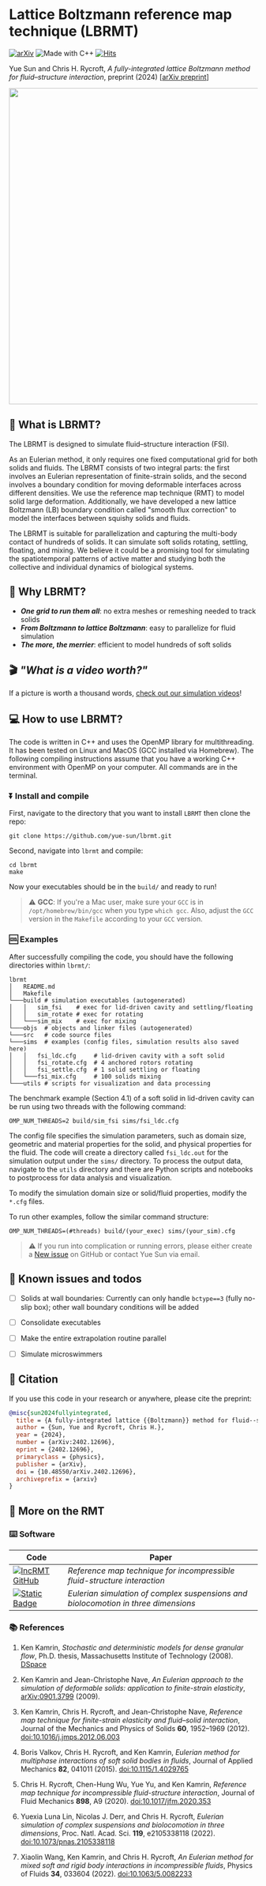 # Lattice Boltzmann reference map technique (LBRMT)

[![arXiv](https://img.shields.io/badge/arXiv-2402.12696-b31b1b?logo=arXiv&logoColor=arXiv&link=https%3A%2F%2Farxiv.org%2Fabs%2F2402.12696)](https://arxiv.org/abs/2402.12696)
![Made with C++](https://img.shields.io/badge/Made_with-C%2B%2B-logoColor?logo=C%2B%2B&logoColor=C%2B%2B)
[![Hits](https://hits.seeyoufarm.com/api/count/incr/badge.svg?url=https%3A%2F%2Fgithub.com%2Fyue-sun%2Flbrmt&count_bg=%230D74E7&title_bg=%23555555&icon=&icon_color=%23E7E7E7&title=Hits&edge_flat=false)](https://hits.seeyoufarm.com)

Yue Sun and Chris H. Rycroft, *A fully-integrated lattice Boltzmann method for fluid–structure interaction*, preprint (2024) [[arXiv preprint](https://arxiv.org/abs/2402.12696)]

<p align="center">
  <img width="640" src=https://github.com/yue-sun/lbrmt/assets/30400317/9546c5ce-d1e1-446e-80d1-ee2c9e68f364>
</p>


## 🌊 What is LBRMT?

The LBRMT is designed to simulate fluid–structure interaction (FSI).

As an Eulerian method, it only requires one fixed computational grid for both solids and fluids. The LBRMT consists of two integral parts: the first involves an Eulerian representation of finite-strain solids, and the second involves a boundary condition for moving deformable interfaces across different densities.
We use the reference map technique (RMT) to model solid large deformation. Additionally, we have developed a new lattice Boltzmann (LB) boundary condition called "smooth flux correction" to model the interfaces between squishy solids and fluids.

The LBRMT is suitable for parallelization and capturing the multi-body contact of hundreds of solids. It can simulate soft solids rotating, settling, floating, and mixing. We believe it could be a promising tool for simulating the spatiotemporal patterns of active matter and studying both the collective and individual dynamics of biological systems.


## 🌟 Why LBRMT?

- **_One grid to run them all_**: no extra meshes or remeshing needed to track solids
- **_From Boltzmann to lattice Boltzmann_**: easy to parallelize for fluid simulation
- **_The more, the merrier_**: efficient to model hundreds of soft solids


## 🎬 _"What is a video worth?"_

If a picture is worth a thousand words, [check out our simulation videos](videos/README.md)!


## 💻 How to use LBRMT?

The code is written in C++ and uses the OpenMP library for multithreading. It has been tested on Linux and MacOS (GCC installed via Homebrew). The following compiling instructions assume that you have a working C++ environment with OpenMP on your computer. All commands are in the terminal.

### ⏬ Install and compile

First, navigate to the directory that you want to install `LBRMT` then clone the repo:
```
git clone https://github.com/yue-sun/lbrmt.git
```
Second, navigate into `lbrmt` and compile:
```
cd lbrmt
make
```
Now your executables should be in the `build/` and ready to run!
> ⚠️ **GCC**: If you're a Mac user, make sure your `GCC` is in `/opt/homebrew/bin/gcc` when you type `which gcc`. Also, adjust the `GCC` version in the `Makefile` according to your `GCC` version.

### 🆒 Examples

After successfully compiling the code, you should have the following directories within `lbrmt/`:
```
lbrmt
│   README.md
│   Makefile
└───build # simulation executables (autogenerated)
│   │   sim_fsi    # exec for lid-driven cavity and settling/floating
│   │   sim_rotate # exec for rotating
│   └───sim_mix    # exec for mixing
└───objs  # objects and linker files (autogenerated)
└───src   # code source files
└───sims  # examples (config files, simulation results also saved here)
│   │   fsi_ldc.cfg     # lid-driven cavity with a soft solid
│   │   fsi_rotate.cfg  # 4 anchored rotors rotating
│   │   fsi_settle.cfg  # 1 solid settling or floating
│   └───fsi_mix.cfg     # 100 solids mixing
└───utils # scripts for visualization and data processing
```

The benchmark example (Section 4.1) of a soft solid in lid-driven cavity can be run using two threads with the following command:
```
OMP_NUM_THREADS=2 build/sim_fsi sims/fsi_ldc.cfg
```
The config file specifies the simulation parameters, such as domain size, geometric and material properties for the solid, and physical properties for the fluid. The code will create a directory called `fsi_ldc.out` for the simulation output under the `sims/` directory. To process the output data, navigate to the `utils` directory and there are Python scripts and notebooks to postprocess for data analysis and visualization.

To modify the simulation domain size or solid/fluid properties, modify the `*.cfg` files.

To run other examples, follow the similar command structure:
```
OMP_NUM_THREADS=(#threads) build/(your_exec) sims/(your_sim).cfg
```
> ⚠️ If you run into complication or running errors, please either create a [New issue](https://github.com/yue-sun/lbrmt/issues) on GitHub or contact Yue Sun via email.


## 🚧 Known issues and todos

- [ ] Solids at wall boundaries: Currently can only handle `bctype==3` (fully no-slip box); other wall boundary conditions will be added
- [ ] Consolidate executables
- [ ] Make the entire extrapolation routine parallel
- [ ] Simulate microswimmers


## 📝 Citation

If you use this code in your research or anywhere, please cite the preprint:
```bibtex
@misc{sun2024fullyintegrated,
  title = {A fully-integrated lattice {{Boltzmann}} method for fluid--structure interaction},
  author = {Sun, Yue and Rycroft, Chris H.},
  year = {2024},
  number = {arXiv:2402.12696},
  eprint = {2402.12696},
  primaryclass = {physics},
  publisher = {arXiv},
  doi = {10.48550/arXiv.2402.12696},
  archiveprefix = {arxiv}
}
```


## 📑 More on the RMT

### ⌨️ Software

| Code  | Paper |
| ------------- | ------------- |
| [![IncRMT GitHub](https://img.shields.io/badge/chr1shr_-incrmt-logo?logo=github&link=https%3A%2F%2Fgithub.com%2Fchr1shr%2Fincrmt)](https://github.com/chr1shr/incrmt)  | *Reference map technique for incompressible fluid-structure interaction*  |
| [![Static Badge](https://img.shields.io/badge/ylunalin_-RMT3D-logo?logo=github&link=https%3A%2F%2Fgithub.com%2Fylunalin%2FRMT3D)](https://github.com/ylunalin/RMT3D)  | *Eulerian simulation of complex suspensions and biolocomotion in three dimensions*  |

### 📚 References
1. Ken Kamrin, *Stochastic and deterministic models for dense granular flow*,
   Ph.D. thesis, Massachusetts Institute of Technology (2008).
   [DSpace](http://hdl.handle.net/1721.1/43736)

2. Ken Kamrin and Jean-Christophe Nave, *An Eulerian approach to the simulation of deformable solids: application to finite-strain elasticity*,
   [arXiv:0901.3799](https://arxiv.org/abs/0901.3799) (2009).

3. Ken Kamrin, Chris H. Rycroft, and Jean-Christophe Nave, *Reference map
   technique for finite-strain elasticity and fluid–solid interaction*, Journal of the Mechanics and Physics of Solids **60**, 1952–1969 (2012).
   [doi:10.1016/j.jmps.2012.06.003](https://doi.org/10.1016/j.jmps.2012.06.003)

4. Boris Valkov, Chris H. Rycroft, and Ken Kamrin, *Eulerian method for
   multiphase interactions of soft solid bodies in fluids*, Journal of Applied Mechanics **82**, 041011 (2015).
   [doi:10.1115/1.4029765](https://doi.org/10.1115/1.4029765)

5. Chris H. Rycroft, Chen-Hung Wu, Yue Yu, and Ken Kamrin, *Reference map technique for incompressible fluid-structure interaction*, Journal of Fluid Mechanics **898**, A9 (2020).
   [doi:10.1017/jfm.2020.353](https://doi.org/10.1017/jfm.2020.353)

6. Yuexia Luna Lin, Nicolas J. Derr, and Chris H. Rycroft, *Eulerian simulation of complex suspensions and biolocomotion in three dimensions*, Proc. Natl. Acad. Sci. **119**, e2105338118 (2022). [doi:10.1073/pnas.2105338118](https://doi.org/10.1073/pnas.2105338118)

7. Xiaolin Wang, Ken Kamrin, and Chris H. Rycroft, *An Eulerian method for mixed soft and rigid body interactions in incompressible fluids*, Physics of Fluids **34**, 033604 (2022). [doi:10.1063/5.0082233](https://doi.org/10.1063/5.0082233)
